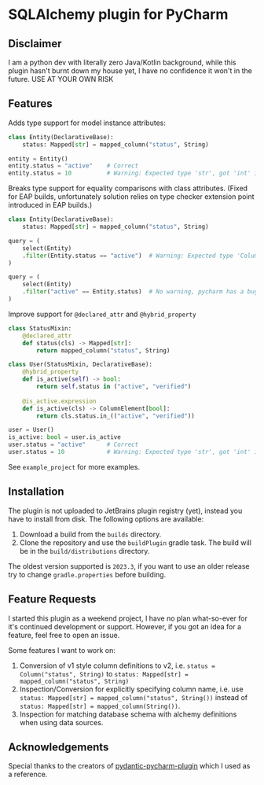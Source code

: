 # SQLAlchemy plugin for PyCharm

## Disclaimer

I am a python dev with literally zero Java/Kotlin background, while this plugin hasn't burnt down my house yet, I have no confidence it won't in the future. USE AT YOUR OWN RISK

## Features

Adds type support for model instance attributes:
```python
class Entity(DeclarativeBase):
    status: Mapped[str] = mapped_column("status", String)

entity = Entity()
entity.status = "active"    # Correct
entity.status = 10          # Warning: Expected type 'str', got 'int' instead
```

Breaks type support for equality comparisons with class attributes. (Fixed for EAP builds, unfortunately solution relies on type checker extension point introduced in EAP builds.)

```python
class Entity(DeclarativeBase):
    status: Mapped[str] = mapped_column("status", String)

query = (
    select(Entity)
    .filter(Entity.status == "active")  # Warning: Expected type 'ColumnElement[bool]', got 'bool' instead
)

query = (
    select(Entity)
    .filter("active" == Entity.status)  # No warning, pycharm has a bug (see PY-24960).
)
```

Improve support for `@declared_attr` and `@hybrid_property`

```python
class StatusMixin:
    @declared_attr
    def status(cls) -> Mapped[str]:
        return mapped_column("status", String)

class User(StatusMixin, DeclarativeBase):
    @hybrid_property
    def is_active(self) -> bool:
        return self.status in ("active", "verified")
    
    @is_active.expression
    def is_active(cls) -> ColumnElement[bool]:
        return cls.status.in_(("active", "verified"))

user = User()
is_active: bool = user.is_active
user.status = "active"      # Correct
user.status = 10            # Warning: Expected type 'str', got 'int' instead
```

See `example_project` for more examples.

## Installation

The plugin is not uploaded to JetBrains plugin registry (yet), instead you have to install from disk. The following options are available:
1. Download a build from the `builds` directory.
2. Clone the repository and use the `buildPlugin` gradle task. The build will be in the `build/distributions` directory.

The oldest version supported is `2023.3`, if you want to use an older release try to change `gradle.properties` before building. 

## Feature Requests

I started this plugin as a weekend project, I have no plan what-so-ever for it's continued development or support. However, if you got an idea for a feature, feel free to open an issue.

Some features I want to work on:
1. Conversion of v1 style column definitions to v2, i.e. `status = Column("status", String)` to `status: Mapped[str] = mapped_column("status", String)`
2. Inspection/Conversion for explicitly specifying column name, i.e. use `status: Mapped[str] = mapped_column("status", String())` instead of `status: Mapped[str] = mapped_column(String())`. 
3. Inspection for matching database schema with alchemy definitions when using data sources.

## Acknowledgements

Special thanks to the creators of [pydantic-pycharm-plugin](https://github.com/koxudaxi/pydantic-pycharm-plugin) which I used as a reference.